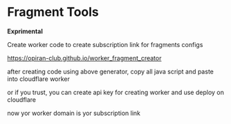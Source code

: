 # Fragment Tools

**Exprimental**

Create worker code to create subscription link for fragments configs


https://opiran-club.github.io/worker_fragment_creator

after creating code using above generator, copy all java script and paste into cloudflare worker 

or if you trust, you can create api key for creating worker and use deploy on cloudflare

now yor worker domain is yor subscription link

